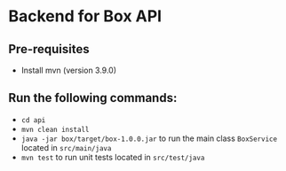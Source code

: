 # Backend for Box API

## Pre-requisites
- Install mvn (version 3.9.0)

## Run the following commands:

- `cd api`
- `mvn clean install`
- `java -jar box/target/box-1.0.0.jar` to run the main class `BoxService` located in `src/main/java`
- `mvn test` to run unit tests located in `src/test/java`
